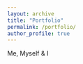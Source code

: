 ```yaml
---
layout: archive
title: "Portfolio"
permalink: /portfolio/
author_profile: true
---
```


Me, Myself & I
